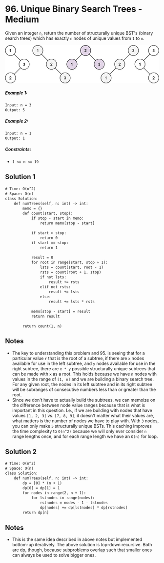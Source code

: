 # 96. Unique Binary Search Trees - Medium

Given an integer `n`, return the number of structurally unique BST's (binary search trees) which has exactly `n` nodes of unique values from `1` to `n`.

<img src="../assets/uniquebstn3.jpg"/>

##### Example 1:

```
Input: n = 3
Output: 5
```

##### Example 2:

```
Input: n = 1
Output: 1
```

##### Constraints:

- `1 <= n <= 19`

## Solution 1

```
# Time: O(n^2)
# Space: O(n)
class Solution:
    def numTrees(self, n: int) -> int:
        memo = {}
        def count(start, stop):
            if stop - start in memo:
                return memo[stop - start]
            
            if start > stop:
                return 0
            if start == stop:
                return 1
            
            result = 0
            for root in range(start, stop + 1):
                lsts = count(start, root - 1)
                rsts = count(root + 1, stop)
                if not lsts:
                    result += rsts
                elif not rsts:
                    result += lsts
                else:
                    result += lsts * rsts
            
            memo[stop - start] = result
            return result
        
        return count(1, n)
```

## Notes
- The key to understanding this problem and 95. is seeing that for a particular value `r` that is the root of a subtree, if there are `x` nodes available for use in the left subtree, and `y` nodes available for use in the right subtree, there are `x * y` possible structurally unique subtrees that can be made with `x` as a root. This holds because we have `n` nodes with values in the range of `[1, n]` and we are building a binary search tree. For any given root, the nodes in its left subtree and in its right subtree will be subranges of consecutive numbers less than or greater than the root.
- Since we don't have to actually build the subtrees, we can memoize on the difference between node value ranges because that is what is important in this question. I.e., if we are building with nodes that have values `[1, 2, 3]` vs. `[7, 8, 9]`, it doesn't matter what their values are, what matters is the number of nodes we have to play with. With `3` nodes, you can only make `5` structurally unique BSTs. This caching improves the time complexity to `O(n^2)` because we will only ever consider `n` range lengths once, and for each range length we have an `O(n)` for loop.

## Solution 2

```
# Time: O(n^2)
# Space: O(n)
class Solution:
    def numTrees(self, n: int) -> int:
        dp = [0] * (n + 1)
        dp[0] = dp[1] = 1
        for nodes in range(2, n + 1):
            for lstnodes in range(nodes):
                rstnodes = nodes - 1 - lstnodes
                dp[nodes] += dp[lstnodes] * dp[rstnodes]
        return dp[n]
```

## Notes
- This is the same idea described in above notes but implemented bottom-up iteratively. The above solution is top-down recursive. Both are dp, though, because subproblems overlap such that smaller ones can always be used to solve bigger ones.
